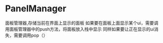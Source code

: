 # PanelManager

面板管理器,存储当前在界面上显示的面板
如果要在面板上面显示某个ui，需要调用面板管理器中的push方法，将面板放入栈中显示
同样如果要让正在显示的ui消失，需要调用pop（）
